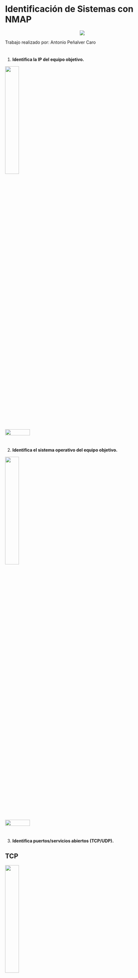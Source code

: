 # Identificación de Sistemas con NMAP

<p align="center">
  <img src="https://github.com/AntonioPC94/Analisis-Forense-23-24/blob/e823629d1ce58acb731dd645b37e3b5a8512f738/Pr%C3%A1cticas/img/img31.png"/>
</p>

Trabajo realizado por: Antonio Peñalver Caro

#

1. **Identifica la IP del equipo objetivo.**

<p align="left">
<img src="https://github.com/AntonioPC94/Analisis-Forense-23-24/blob/e823629d1ce58acb731dd645b37e3b5a8512f738/Pr%C3%A1cticas/img/img32.png" width="30%" /> 
</p>

<div style="display: flex; justify-content: space-between;">
    <img src="https://github.com/AntonioPC94/Analisis-Forense-23-24/blob/e823629d1ce58acb731dd645b37e3b5a8512f738/Pr%C3%A1cticas/img/img33.png" width="40%"/>
</div>

#

2. **Identifica el sistema operativo del equipo objetivo.**

<p align="left">
<img src="https://github.com/AntonioPC94/Analisis-Forense-23-24/blob/e823629d1ce58acb731dd645b37e3b5a8512f738/Pr%C3%A1cticas/img/img34.png" width="30%" /> 
</p>

<div style="display: flex; justify-content: space-between;">
    <img src="https://github.com/AntonioPC94/Analisis-Forense-23-24/blob/e823629d1ce58acb731dd645b37e3b5a8512f738/Pr%C3%A1cticas/img/img35.png" width="40%"/>
</div>

#

3. **Identifica puertos/servicios abiertos (TCP/UDP).**

## TCP

<p align="left">
<img src="https://github.com/AntonioPC94/Analisis-Forense-23-24/blob/e823629d1ce58acb731dd645b37e3b5a8512f738/Pr%C3%A1cticas/img/img36.png" width="30%" /> 
</p>

<div style="display: flex; justify-content: space-between;">
    <img src="https://github.com/AntonioPC94/Analisis-Forense-23-24/blob/e823629d1ce58acb731dd645b37e3b5a8512f738/Pr%C3%A1cticas/img/img37.png" width="40%"/>
</div>

## UDP

<p align="left">
<img src="https://github.com/AntonioPC94/Analisis-Forense-23-24/blob/745d0fed88846a610789d4812ef8704d175e5ef2/Pr%C3%A1cticas/img/img38.png" width="30%" /> 
</p>

<div style="display: flex; justify-content: space-between;">
    <img src="https://github.com/AntonioPC94/Analisis-Forense-23-24/blob/e823629d1ce58acb731dd645b37e3b5a8512f738/Pr%C3%A1cticas/img/img39.png" width="40%"/>
</div>

- No hay puertos UDP abiertos.

#

4. **Identifica las versiones de los servicios detectados.**

<p align="left">
<img src="https://github.com/AntonioPC94/Analisis-Forense-23-24/blob/745d0fed88846a610789d4812ef8704d175e5ef2/Pr%C3%A1cticas/img/img40.png" width="30%" /> 
</p>

<div style="display: flex; justify-content: space-between;">
    <img src="https://github.com/AntonioPC94/Analisis-Forense-23-24/blob/745d0fed88846a610789d4812ef8704d175e5ef2/Pr%C3%A1cticas/img/img41.png" width="40%"/>
</div>

#

5. **Comprueba si existen usuarios con contraseñas vacías (NSE).

<div style="display: flex; justify-content: space-between;">
<p align="left">
<img src="https://github.com/AntonioPC94/Analisis-Forense-23-24/blob/745d0fed88846a610789d4812ef8704d175e5ef2/Pr%C3%A1cticas/img/img42.png" width="30%"/> 
</p>
</div>

- No existen usuarios con contraseñas vacías.

#

6. **Comprueba las vulnerabilidades existentes en el equipo (NSE).

<p align="left">
<img src="https://github.com/AntonioPC94/Analisis-Forense-23-24/blob/745d0fed88846a610789d4812ef8704d175e5ef2/Pr%C3%A1cticas/img/img46.png" width="30%" /> 
</p>

<div style="display: flex; justify-content: space-between;">
    <img src="https://github.com/AntonioPC94/Analisis-Forense-23-24/blob/745d0fed88846a610789d4812ef8704d175e5ef2/Pr%C3%A1cticas/img/img47.png" width="40%"/>
</div>

#

7. **Comprueba si dispone de servicios web habilitados (NSE).

<p align="left">
<img src="https://github.com/AntonioPC94/Analisis-Forense-23-24/blob/745d0fed88846a610789d4812ef8704d175e5ef2/Pr%C3%A1cticas/img/img48.png" width="35%"/>
</p>

<div style="display: flex; justify-content: space-between;">
    <img src="https://github.com/AntonioPC94/Analisis-Forense-23-24/blob/745d0fed88846a610789d4812ef8704d175e5ef2/Pr%C3%A1cticas/img/img49.png" width="30%" />
    <img src="https://github.com/AntonioPC94/Analisis-Forense-23-24/blob/745d0fed88846a610789d4812ef8704d175e5ef2/Pr%C3%A1cticas/img/img50.png" width="40%"/>
</div>
  
8. **Ejecuta scripts por defecto de nmap para ampliar la información (NSE).

<p align="left">
<img src="https://github.com/AntonioPC94/Analisis-Forense-23-24/blob/745d0fed88846a610789d4812ef8704d175e5ef2/Pr%C3%A1cticas/img/img51.png" width="35%"/> 
</p>

<div style="display: flex; justify-content: space-between;">
    <img src="https://github.com/AntonioPC94/Analisis-Forense-23-24/blob/745d0fed88846a610789d4812ef8704d175e5ef2/Pr%C3%A1cticas/img/img52.png" width="35%" />
    <img src="https://github.com/AntonioPC94/Analisis-Forense-23-24/blob/745d0fed88846a610789d4812ef8704d175e5ef2/Pr%C3%A1cticas/img/img54.png" width="30%"/>
    <img src="https://github.com/AntonioPC94/Analisis-Forense-23-24/blob/745d0fed88846a610789d4812ef8704d175e5ef2/Pr%C3%A1cticas/img/img55.png" width="30%"/>
</div>

#

9. **Cualquier otra información que consideres relevante de incorporar en el informe.

- La siguiente información fue sacada a raíz del lanzamiento de los script "auth" de NMap.

<div style="display: flex; justify-content: space-between;">
    <img src="https://github.com/AntonioPC94/Analisis-Forense-23-24/blob/745d0fed88846a610789d4812ef8704d175e5ef2/Pr%C3%A1cticas/img/img43.png" width="30%" />
    <img src="https://github.com/AntonioPC94/Analisis-Forense-23-24/blob/745d0fed88846a610789d4812ef8704d175e5ef2/Pr%C3%A1cticas/img/img44.png" width="35%"/>
    <img src="https://github.com/AntonioPC94/Analisis-Forense-23-24/blob/745d0fed88846a610789d4812ef8704d175e5ef2/Pr%C3%A1cticas/img/img45.png" width="30%"/>
</div>

#

10. **Realizar un informe técnico describiendo toda la información recopilada durante la realización del escáner manual.
